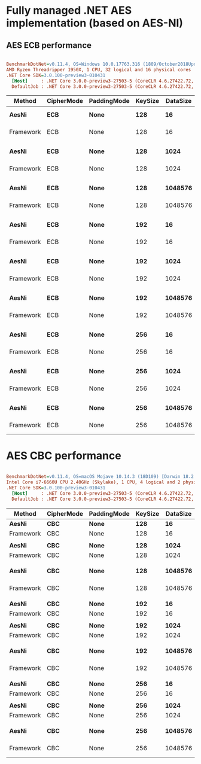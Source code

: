 # Fully managed .NET AES implementation (based on AES-NI) 

## AES ECB performance

``` ini

BenchmarkDotNet=v0.11.4, OS=Windows 10.0.17763.316 (1809/October2018Update/Redstone5)
AMD Ryzen Threadripper 1950X, 1 CPU, 32 logical and 16 physical cores
.NET Core SDK=3.0.100-preview3-010431
  [Host]     : .NET Core 3.0.0-preview3-27503-5 (CoreCLR 4.6.27422.72, CoreFX 4.7.19.12807), 64bit RyuJIT
  DefaultJob : .NET Core 3.0.0-preview3-27503-5 (CoreCLR 4.6.27422.72, CoreFX 4.7.19.12807), 64bit RyuJIT


```
|    Method | CipherMode | PaddingMode | KeySize | DataSize |          Mean |       Error |      StdDev | Ratio |
|---------- |----------- |------------ |-------- |--------- |--------------:|------------:|------------:|------:|
|     **AesNi** |        **ECB** |        **None** |     **128** |       **16** |      **29.08 ns** |   **0.1801 ns** |   **0.1684 ns** |  **0.36** |
| Framework |        ECB |        None |     128 |       16 |      80.44 ns |   0.5170 ns |   0.4318 ns |  1.00 |
|           |            |             |         |          |               |             |             |       |
|     **AesNi** |        **ECB** |        **None** |     **128** |     **1024** |     **114.91 ns** |   **0.2098 ns** |   **0.1962 ns** |  **0.65** |
| Framework |        ECB |        None |     128 |     1024 |     176.94 ns |   1.5947 ns |   1.4136 ns |  1.00 |        
|           |            |             |         |          |               |             |             |       |        
|     **AesNi** |        **ECB** |        **None** |     **128** |  **1048576** | **102,859.72 ns** | **164.1943 ns** | **153.5874 ns** |  **1.03** |
| Framework |        ECB |        None |     128 |  1048576 |  99,542.88 ns | 450.8568 ns | 421.7318 ns |  1.00 |        
|           |            |             |         |          |               |             |             |       |        
|     **AesNi** |        **ECB** |        **None** |     **192** |       **16** |      **33.05 ns** |   **0.1652 ns** |   **0.1545 ns** |  **0.41** |
| Framework |        ECB |        None |     192 |       16 |      80.05 ns |   0.3750 ns |   0.3507 ns |  1.00 |        
|           |            |             |         |          |               |             |             |       |        
|     **AesNi** |        **ECB** |        **None** |     **192** |     **1024** |     **134.25 ns** |   **0.3663 ns** |   **0.3427 ns** |  **0.69** |
| Framework |        ECB |        None |     192 |     1024 |     195.86 ns |   0.3956 ns |   0.3700 ns |  1.00 |        
|           |            |             |         |          |               |             |             |       |        
|     **AesNi** |        **ECB** |        **None** |     **192** |  **1048576** | **123,316.05 ns** | **268.5757 ns** | **251.2259 ns** |  **1.06** |
| Framework |        ECB |        None |     192 |  1048576 | 116,614.31 ns | 448.1315 ns | 397.2569 ns |  1.00 |        
|           |            |             |         |          |               |             |             |       |        
|     **AesNi** |        **ECB** |        **None** |     **256** |       **16** |      **34.18 ns** |   **0.0915 ns** |   **0.0856 ns** |  **0.40** |
| Framework |        ECB |        None |     256 |       16 |      86.10 ns |   0.5093 ns |   0.4764 ns |  1.00 |        
|           |            |             |         |          |               |             |             |       |        
|     **AesNi** |        **ECB** |        **None** |     **256** |     **1024** |     **154.63 ns** |   **1.1072 ns** |   **0.9245 ns** |  **0.78** |
| Framework |        ECB |        None |     256 |     1024 |     199.32 ns |   2.0586 ns |   1.8249 ns |  1.00 |        
|           |            |             |         |          |               |             |             |       |        
|     **AesNi** |        **ECB** |        **None** |     **256** |  **1048576** | **136,568.43 ns** | **357.7535 ns** | **317.1392 ns** |  **1.18** |
| Framework |        ECB |        None |     256 |  1048576 | 116,104.49 ns | 436.8765 ns | 387.2796 ns |  1.00 |        

# AES CBC performance

``` ini

BenchmarkDotNet=v0.11.4, OS=macOS Mojave 10.14.3 (18D109) [Darwin 18.2.0]
Intel Core i7-6660U CPU 2.40GHz (Skylake), 1 CPU, 4 logical and 2 physical cores
.NET Core SDK=3.0.100-preview3-010431
  [Host]     : .NET Core 3.0.0-preview3-27503-5 (CoreCLR 4.6.27422.72, CoreFX 4.7.19.12807), 64bit RyuJIT
  DefaultJob : .NET Core 3.0.0-preview3-27503-5 (CoreCLR 4.6.27422.72, CoreFX 4.7.19.12807), 64bit RyuJIT


```
|    Method | CipherMode | PaddingMode | KeySize | DataSize |            Mean |          Error |         StdDev | Ratio |
|---------- |----------- |------------ |-------- |--------- |----------------:|---------------:|---------------:|------:|
|     **AesNi** |        **CBC** |        **None** |     **128** |       **16** |        **27.80 ns** |      **0.1622 ns** |      **0.1438 ns** |  **0.29** |
| Framework |        CBC |        None |     128 |       16 |        96.98 ns |      0.2502 ns |      0.2218 ns |  1.00 |
|           |            |             |         |          |                 |                |                |       |
|     **AesNi** |        **CBC** |        **None** |     **128** |     **1024** |       **863.73 ns** |      **5.3032 ns** |      **4.9606 ns** |  **0.94** |
| Framework |        CBC |        None |     128 |     1024 |       918.40 ns |      2.1949 ns |      1.9457 ns |  1.00 |
|           |            |             |         |          |                 |                |                |       |
|     **AesNi** |        **CBC** |        **None** |     **128** |  **1048576** |   **854,703.59 ns** |  **3,005.0224 ns** |  **2,663.8741 ns** |  **0.99** |
| Framework |        CBC |        None |     128 |  1048576 |   863,260.85 ns |  2,828.2718 ns |  2,645.5672 ns |  1.00 |
|           |            |             |         |          |                 |                |                |       |
|     **AesNi** |        **CBC** |        **None** |     **192** |       **16** |        **35.11 ns** |      **0.2183 ns** |      **0.2042 ns** |  **0.36** |
| Framework |        CBC |        None |     192 |       16 |        96.48 ns |      0.6304 ns |      0.5264 ns |  1.00 |
|           |            |             |         |          |                 |                |                |       |
|     **AesNi** |        **CBC** |        **None** |     **192** |     **1024** |     **1,011.62 ns** |      **4.2406 ns** |      **3.9666 ns** |  **0.94** |
| Framework |        CBC |        None |     192 |     1024 |     1,074.59 ns |      2.8749 ns |      2.2445 ns |  1.00 |
|           |            |             |         |          |                 |                |                |       |
|     **AesNi** |        **CBC** |        **None** |     **192** |  **1048576** | **1,015,169.18 ns** |  **4,012.1060 ns** |  **3,556.6275 ns** |  **1.00** |
| Framework |        CBC |        None |     192 |  1048576 | 1,018,285.19 ns |  3,399.0243 ns |  2,838.3392 ns |  1.00 |
|           |            |             |         |          |                 |                |                |       |
|     **AesNi** |        **CBC** |        **None** |     **256** |       **16** |        **33.46 ns** |      **0.1692 ns** |      **0.1413 ns** |  **0.35** |
| Framework |        CBC |        None |     256 |       16 |        96.79 ns |      1.4732 ns |      1.2302 ns |  1.00 |
|           |            |             |         |          |                 |                |                |       |
|     **AesNi** |        **CBC** |        **None** |     **256** |     **1024** |     **1,168.55 ns** |      **3.6966 ns** |      **3.2769 ns** |  **1.09** |
| Framework |        CBC |        None |     256 |     1024 |     1,074.79 ns |      5.0793 ns |      4.5027 ns |  1.00 |
|           |            |             |         |          |                 |                |                |       |
|     **AesNi** |        **CBC** |        **None** |     **256** |  **1048576** | **1,182,163.55 ns** | **14,077.5401 ns** | **10,990.8173 ns** |  **1.16** |
| Framework |        CBC |        None |     256 |  1048576 | 1,020,059.05 ns |  6,386.6060 ns |  5,974.0352 ns |  1.00 |
